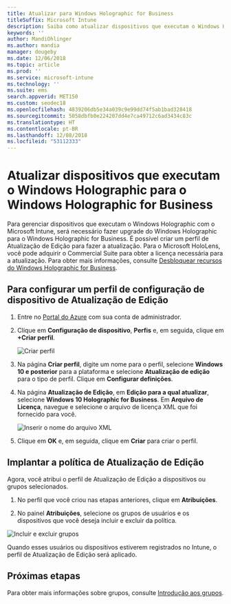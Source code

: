 ```yaml
---
title: Atualizar para Windows Holographic for Business
titleSuffix: Microsoft Intune
description: Saiba como atualizar dispositivos que executam o Windows Holographic para o Windows Holographic for Business
keywords: ''
author: MandiOhlinger
ms.author: mandia
manager: dougeby
ms.date: 12/06/2018
ms.topic: article
ms.prod: ''
ms.service: microsoft-intune
ms.technology: ''
ms.suite: ems
search.appverid: MET150
ms.custom: seodec18
ms.openlocfilehash: 4839206db5e34a039c9e99dd74f5ab1bad328418
ms.sourcegitcommit: 5058dbfb0e224207dd4e7ca49712c6ad3434c83c
ms.translationtype: HT
ms.contentlocale: pt-BR
ms.lasthandoff: 12/08/2018
ms.locfileid: "53112333"
---
```

# <a name="upgrade-devices-running-windows-holographic-to-windows-holographic-for-business"></a>Atualizar dispositivos que executam o Windows Holographic para o Windows Holographic for Business


Para gerenciar dispositivos que executam o Windows Holographic com o Microsoft Intune, será necessário fazer upgrade do Windows Holographic para o Windows Holographic for Business. É possível criar um perfil de Atualização de Edição para fazer a atualização. Para o Microsoft HoloLens, você pode adquirir o Commercial Suite para obter a licença necessária para a atualização. Para obter mais informações, consulte [Desbloquear recursos do Windows Holographic for Business](https://docs.microsoft.com/hololens/hololens-upgrade-enterprise).

## <a name="to-set-up-an-edition-upgrade-device-configuration-profile"></a>Para configurar um perfil de configuração de dispositivo de Atualização de Edição

1. Entre no [Portal do Azure](https://portal.azure.com) com sua conta de administrador.


2.  Clique em **Configuração de dispositivo**, **Perfis** e, em seguida, clique em **+Criar perfil**.

    ![Criar perfil](media/Holographic-create-profile.png)

3.  Na página **Criar perfil**, digite um nome para o perfil, selecione **Windows 10 e posterior** para a plataforma e selecione **Atualização de edição** para o tipo de perfil. Clique em **Configurar definições**.

5. Na página **Atualização de Edição**, em **Edição para a qual atualizar**, selecione **Windows 10 Holographic for Business**. Em **Arquivo de Licença**, navegue e selecione o arquivo de licença XML que foi fornecido para você.

    ![Inserir o nome do arquivo XML](media/Holographic-edition-upgrade.png)
 
5.  Clique em **OK** e, em seguida, clique em **Criar** para criar o perfil.


## <a name="deploy-the-edition-upgrade-policy"></a>Implantar a política de Atualização de Edição

Agora, você atribui o perfil de Atualização de Edição a dispositivos ou grupos selecionados.

1. No perfil que você criou nas etapas anteriores, clique em **Atribuições**.

2. No painel **Atribuições**, selecione os grupos de usuários e os dispositivos que você deseja incluir e excluir da política.

![Incluir e excluir grupos](media/Holographic-groups.PNG)

Quando esses usuários ou dispositivos estiverem registrados no Intune, o perfil de Atualização de Edição será aplicado. 

## <a name="next-steps"></a>Próximas etapas

Para obter mais informações sobre grupos, consulte [Introdução aos grupos](get-started-groups.md).


